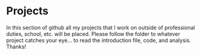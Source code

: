 # Projects
In this section of github all my projects that I work on outside of professional duties, school, etc. will be placed. 
Please follow the folder to whatever project catches your eye... to read the introduction file, code, and analysis.
Thanks!
